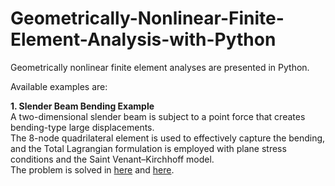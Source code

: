 # Geometrically-Nonlinear-Finite-Element-Analysis-with-Python

Geometrically nonlinear finite element analyses are presented in Python.  

Available examples are:  

**1. Slender Beam Bending Example**  
   A two-dimensional slender beam is subject to a point force that creates bending-type large displacements.  
   The 8-node quadrilateral element is used to effectively capture the bending, and the Total Lagrangian formulation is employed with plane stress conditions and the Saint Venant–Kirchhoff model.  
   The problem is solved in [here](https://doi.org/10.1016/0045-7949(77)90027-X) and [here](https://doi.org/10.1108/EC-10-2019-0478).
